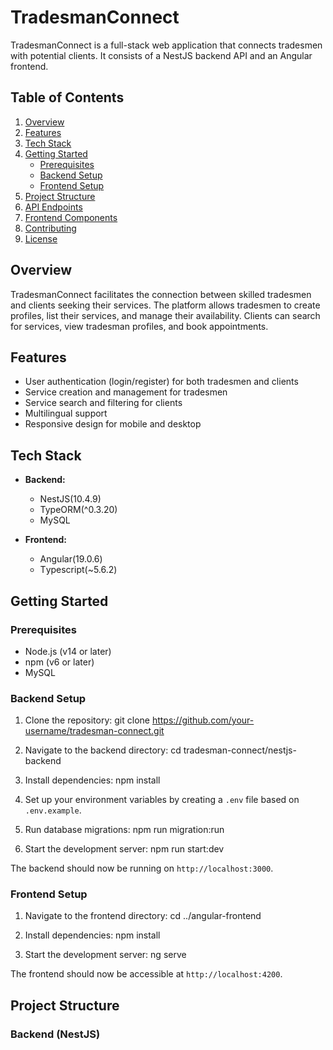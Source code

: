 # TradesmanConnect

TradesmanConnect is a full-stack web application that connects tradesmen with potential clients. It consists of a NestJS backend API and an Angular frontend.

## Table of Contents

1. [Overview](#overview)
2. [Features](#features)
3. [Tech Stack](#tech-stack)
4. [Getting Started](#getting-started)
   - [Prerequisites](#prerequisites)
   - [Backend Setup](#backend-setup)
   - [Frontend Setup](#frontend-setup)
5. [Project Structure](#project-structure)
6. [API Endpoints](#api-endpoints)
7. [Frontend Components](#frontend-components)
8. [Contributing](#contributing)
9. [License](#license)

## Overview

TradesmanConnect facilitates the connection between skilled tradesmen and clients seeking their services. The platform allows tradesmen to create profiles, list their services, and manage their availability. Clients can search for services, view tradesman profiles, and book appointments.

## Features

- User authentication (login/register) for both tradesmen and clients
- Service creation and management for tradesmen
- Service search and filtering for clients
- Multilingual support
- Responsive design for mobile and desktop

## Tech Stack

- **Backend:**
  - NestJS(10.4.9)
  - TypeORM(^0.3.20)
  - MySQL

- **Frontend:**
  - Angular(19.0.6)
  - Тypescript(~5.6.2)

## Getting Started

### Prerequisites

- Node.js (v14 or later)
- npm (v6 or later)
- MySQL

### Backend Setup

1. Clone the repository:
git clone https://github.com/your-username/tradesman-connect.git

2. Navigate to the backend directory:
   cd tradesman-connect/nestjs-backend

3. Install dependencies:
   npm install

4. Set up your environment variables by creating a `.env` file based on `.env.example`.

5. Run database migrations:
   npm run migration:run

6. Start the development server:
   npm run start:dev

The backend should now be running on `http://localhost:3000`.

### Frontend Setup

1. Navigate to the frontend directory:
   cd ../angular-frontend

2. Install dependencies:
   npm install

3. Start the development server:
   ng serve

The frontend should now be accessible at `http://localhost:4200`.

## Project Structure

### Backend (NestJS)



